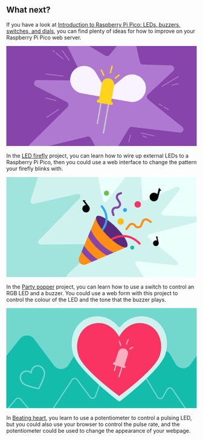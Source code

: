 ## What next?

If you have a look at [Introduction to Raspberry Pi Pico: LEDs, buzzers, switches, and dials](https://projects.raspberrypi.org/en/pathways/pico-intro), you can find plenty of ideas for how to improve on your Raspberry Pi Pico web server.

![Banner image from firefly project.](images/fire_fly.png)

In the [LED firefly](https://projects.raspberrypi.org/en/projects/led-firefly) project, you can learn how to wire up external LEDs to a Raspberry Pi Pico, then you could use a web interface to change the pattern your firefly blinks with.

![Banner image from party popper project.](images/party-popper.png)

In the [Party popper](https://projects.raspberrypi.org/en/projects/party-popper) project, you can learn how to use a switch to control an RGB LED and a buzzer. You could use a web form with this project to control the colour of the LED and the tone that the buzzer plays.

![Banner image from beating heart project.](images/beating-heart.png)

In [Beating heart](https://projects.raspberrypi.org/en/projects/beating-heart), you learn to use a potentiometer to control a pulsing LED, but you could also use your browser to control the pulse rate, and the potentiometer could be used to change the appearance of your webpage.
